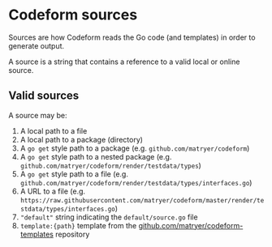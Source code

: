 # Codeform sources

Sources are how Codeform reads the Go code (and templates) in order to generate output.

A source is a string that contains a reference to a valid local or online source.

## Valid sources

A source may be:

1. A local path to a file
1. A local path to a package (directory)
1. A `go get` style path to a package (e.g. `github.com/matryer/codeform`)
1. A `go get` style path to a nested package (e.g. `github.com/matryer/codeform/render/testdata/types`)
1. A `go get` style path to a file (e.g. `github.com/matryer/codeform/render/testdata/types/interfaces.go`)
1. A URL to a file (e.g. `https://raw.githubusercontent.com/matryer/codeform/master/render/testdata/types/interfaces.go`)
1. `"default"` string indicating the `default/source.go` file
1. `template:{path}` template from the [github.com/matryer/codeform-templates](https://github.com/matryer/codeform-templates) repository
